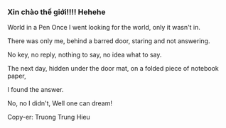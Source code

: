 ### Xin chào thế giới!!!! Hehehe

World in a Pen
Once I went looking for the world,
only it wasn't in.

There was only me, behind a barred door,
staring and not answering.

No key, no reply, nothing to say,
no idea what to say.

The next day,
hidden under the door mat,
on a folded piece of notebook paper,

I found the answer.

No, no I didn't,
Well one can dream!


Copy-er: Truong Trung Hieu
